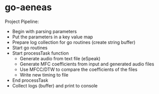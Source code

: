 # go-aeneas
Project Pipeline:

- Begin with parsing parameters
- Put the parameters in a key value map
- Prepare log collection for go routines (create string buffer)
- Start go routines
- Start processTask function
    - Generate audio from text file (eSpeak)
    - Generate MFC coefficients from input and generated audio files
    - Use MFCC/DTW to compare the coefficients of the files
    - Write new timing to file
- End processTask
- Collect logs (buffer) and print to console

